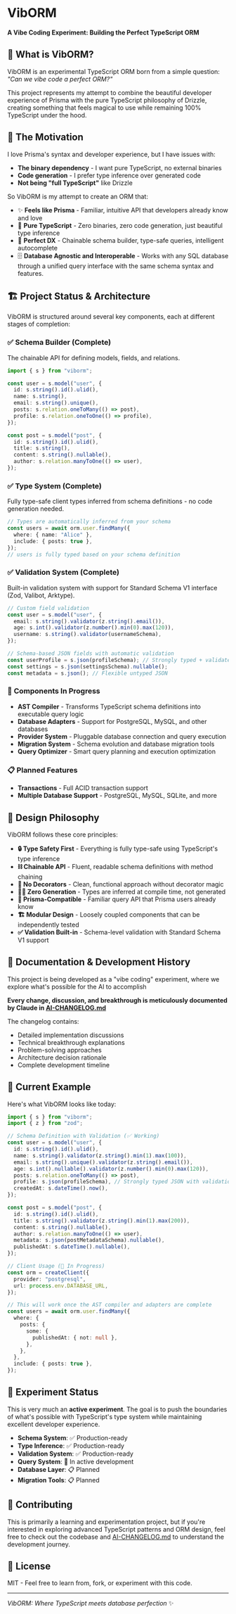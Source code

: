 # VibORM

**A Vibe Coding Experiment: Building the Perfect TypeScript ORM**

## 🚀 What is VibORM?

VibORM is an experimental TypeScript ORM born from a simple question: _"Can we vibe code a perfect ORM?"_

This project represents my attempt to combine the beautiful developer experience of Prisma with the pure TypeScript philosophy of Drizzle, creating something that feels magical to use while remaining 100% TypeScript under the hood.

## 💭 The Motivation

I love Prisma's syntax and developer experience, but I have issues with:

- **The binary dependency** - I want pure TypeScript, no external binaries
- **Code generation** - I prefer type inference over generated code
- **Not being "full TypeScript"** like Drizzle

So VibORM is my attempt to create an ORM that:

- ✨ **Feels like Prisma** - Familiar, intuitive API that developers already know and love
- 🔧 **Pure TypeScript** - Zero binaries, zero code generation, just beautiful type inference
- 🎯 **Perfect DX** - Chainable schema builder, type-safe queries, intelligent autocomplete
- 🗄️ **Database Agnostic and Interoperable** - Works with any SQL database through a unified query interface with the same schema syntax and features.

## 🏗️ Project Status & Architecture

VibORM is structured around several key components, each at different stages of completion:

### ✅ **Schema Builder** (Complete)

The chainable API for defining models, fields, and relations.

```typescript
import { s } from "viborm";

const user = s.model("user", {
  id: s.string().id().ulid(),
  name: s.string(),
  email: s.string().unique(),
  posts: s.relation.oneToMany(() => post),
  profile: s.relation.oneToOne(() => profile),
});

const post = s.model("post", {
  id: s.string().id().ulid(),
  title: s.string(),
  content: s.string().nullable(),
  author: s.relation.manyToOne(() => user),
});
```

### ✅ **Type System** (Complete)

Fully type-safe client types inferred from schema definitions - no code generation needed.

```typescript
// Types are automatically inferred from your schema
const users = await orm.user.findMany({
  where: { name: "Alice" },
  include: { posts: true },
});
// users is fully typed based on your schema definition
```

### ✅ **Validation System** (Complete)

Built-in validation system with support for Standard Schema V1 interface (Zod, Valibot, Arktype).

```typescript
// Custom field validation
const user = s.model("user", {
  email: s.string().validator(z.string().email()),
  age: s.int().validator(z.number().min(0).max(120)),
  username: s.string().validator(usernameSchema),
});

// Schema-based JSON fields with automatic validation
const userProfile = s.json(profileSchema); // Strongly typed + validated
const settings = s.json(settingsSchema).nullable();
const metadata = s.json(); // Flexible untyped JSON
```

### 🚧 **Components In Progress**

- **AST Compiler** - Transforms TypeScript schema definitions into executable query logic
- **Database Adapters** - Support for PostgreSQL, MySQL, and other databases
- **Provider System** - Pluggable database connection and query execution
- **Migration System** - Schema evolution and database migration tools
- **Query Optimizer** - Smart query planning and execution optimization

### 📋 **Planned Features**

- **Transactions** - Full ACID transaction support
- **Multiple Database Support** - PostgreSQL, MySQL, SQLite, and more

## 🎯 Design Philosophy

VibORM follows these core principles:

- **🔒 Type Safety First** - Everything is fully type-safe using TypeScript's type inference
- **⛓️ Chainable API** - Fluent, readable schema definitions with method chaining
- **🚫 No Decorators** - Clean, functional approach without decorator magic
- **🏃‍♂️ Zero Generation** - Types are inferred at compile time, not generated
- **🔗 Prisma-Compatible** - Familiar query API that Prisma users already know
- **🏗️ Modular Design** - Loosely coupled components that can be independently tested
- **✅ Validation Built-in** - Schema-level validation with Standard Schema V1 support

## 📖 Documentation & Development History

This project is being developed as a "vibe coding" experiment, where we explore what's possible for the AI to accomplish

**Every change, discussion, and breakthrough is meticulously documented by Claude in [AI-CHANGELOG.md](./AI-CHANGELOG.md)**

The changelog contains:

- Detailed implementation discussions
- Technical breakthrough explanations
- Problem-solving approaches
- Architecture decision rationale
- Complete development timeline

## 🚀 Current Example

Here's what VibORM looks like today:

```typescript
import { s } from "viborm";
import { z } from "zod";

// Schema Definition with Validation (✅ Working)
const user = s.model("user", {
  id: s.string().id().ulid(),
  name: s.string().validator(z.string().min(1).max(100)),
  email: s.string().unique().validator(z.string().email()),
  age: s.int().nullable().validator(z.number().min(0).max(120)),
  posts: s.relation.oneToMany(() => post),
  profile: s.json(profileSchema), // Strongly typed JSON with validation
  createdAt: s.dateTime().now(),
});

const post = s.model("post", {
  id: s.string().id().ulid(),
  title: s.string().validator(z.string().min(1).max(200)),
  content: s.string().nullable(),
  author: s.relation.manyToOne(() => user),
  metadata: s.json(postMetadataSchema).nullable(),
  publishedAt: s.dateTime().nullable(),
});

// Client Usage (🚧 In Progress)
const orm = createClient({
  provider: "postgresql",
  url: process.env.DATABASE_URL,
});

// This will work once the AST compiler and adapters are complete
const users = await orm.user.findMany({
  where: {
    posts: {
      some: {
        publishedAt: { not: null },
      },
    },
  },
  include: { posts: true },
});
```

## 🧪 Experiment Status

This is very much an **active experiment**. The goal is to push the boundaries of what's possible with TypeScript's type system while maintaining excellent developer experience.

- **Schema System**: ✅ Production-ready
- **Type Inference**: ✅ Production-ready
- **Validation System**: ✅ Production-ready
- **Query System**: 🚧 In active development
- **Database Layer**: 📋 Planned
- **Migration Tools**: 📋 Planned

## 🤝 Contributing

This is primarily a learning and experimentation project, but if you're interested in exploring advanced TypeScript patterns and ORM design, feel free to check out the codebase and [AI-CHANGELOG.md](./AI-CHANGELOG.md) to understand the development journey.

## 📄 License

MIT - Feel free to learn from, fork, or experiment with this code.

---

_VibORM: Where TypeScript meets database perfection_ ✨

